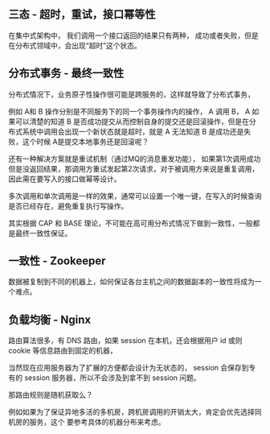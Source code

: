 ## 三态 - 超时，重试，接口幂等性
在集中式架构中， 我们调用一个接口返回的结果只有两种， 成功或者失败，但是在分布式领域中，会出现“超时”这个状态。


## 分布式事务 - 最终一致性
分布式情况下，业务原子性操作很可能是跨服务的，这样就导致了分布式事务，

例如 A和 B 操作分别是不同服务下的同一个事务操作内的操作， A 调用 B， A 如果可以清楚的知道 B 是否成功提交从而控制自身的提交还是回滚操作，但是在分布式系统中调用会出现一个新状态就是超时，就是 A 无法知道 B 是成功还是失败，这个时候 A是提交本地事务还是回滚呢？

还有一种解决方案就是重试机制（通过MQ的消息重发功能），
如果第1次调用成功但是没返回结果，那调用方重试发起第2次请求，对于被调用方来说是重复调用，因此需在要写入的接口做幂等设计。

多次调用和单次调用是一样的效果，通常可以设置一个唯一键，在写入的时候查询是否已经存在，避免重复执行写操作。

其实根据 CAP 和 BASE 理论，不可能在高可用分布式情况下做到一致性，一般都是最终一致性保证。


## 一致性 - Zookeeper 
数据被复制到不同的机器上，如何保证各台主机之间的数据副本的一致性将成为一个难点。


## 负载均衡 - Nginx
路由算法很多，有 DNS 路由，如果 session 在本机，还会根据用户 id 或则 cookie 等信息路由到固定的机器，

当然现在应用服务器为了扩展的方便都会设计为无状态的， session 会保存到专有的 session 服务器，所以不会涉及到拿不到 session 问题。

那路由规则是随机获取么？

例如如果为了保证异地多活的多机房，跨机房调用的开销太大，肯定会优先选择同机房的服务，这个
要参考具体的机器分布来考虑。

